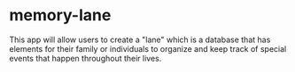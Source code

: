 # memory-lane

This app will allow users to create a "lane" which is a database that has elements for their family or individuals to organize and keep track of special events that happen throughout their lives.
